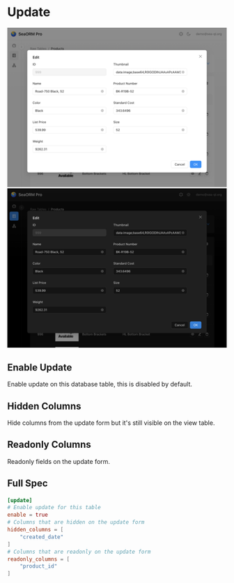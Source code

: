 # Update

![](../../static/img/raw-table-config-table-update.png#light)
![](../../static/img/raw-table-config-table-update-dark.png#dark)

## Enable Update

Enable update on this database table, this is disabled by default.

## Hidden Columns

Hide columns from the update form but it's still visible on the view table.

## Readonly Columns

Readonly fields on the update form.

## Full Spec

```toml
[update]
# Enable update for this table
enable = true
# Columns that are hidden on the update form
hidden_columns = [
    "created_date"
]
# Columns that are readonly on the update form
readonly_columns = [
    "product_id"
]
```

